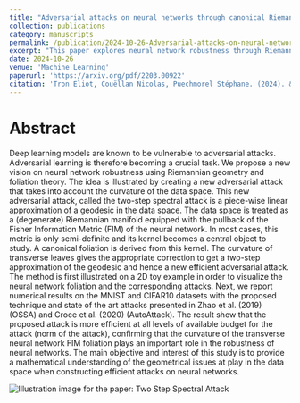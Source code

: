 ```yaml
---
title: "Adversarial attacks on neural networks through canonical Riemannian foliations"
collection: publications
category: manuscripts
permalink: /publication/2024-10-26-Adversarial-attacks-on-neural-networks-through-canonical-Riemannian-foliations
excerpt: "This paper explores neural network robustness through Riemannian geometry, presenting a novel adversarial attack that highlights the role of curvature in the data space.<br/><img src='/images/2024-TSSA.png'>"
date: 2024-10-26
venue: 'Machine Learning'
paperurl: 'https://arxiv.org/pdf/2203.00922'
citation: 'Tron Eliot, Couëllan Nicolas, Puechmorel Stéphane. (2024). &quot;Adversarial attacks on neural networks through canonical Riemannian foliations.&quot; <i>Machine Learning</i>.'
---
```


# Abstract
Deep learning models are known to be vulnerable to adversarial attacks. Adversarial learning is therefore becoming a crucial task. We propose a new vision on neural network robustness using Riemannian geometry and foliation theory. The idea is illustrated by creating a new adversarial attack that takes into account the curvature of the data space. This new adversarial attack, called the two-step spectral attack is a piece-wise linear approximation of a geodesic in the data space. The data space is treated as a (degenerate) Riemannian manifold equipped with the pullback of the Fisher Information Metric (FIM) of the neural network. In most cases, this metric is only semi-definite and its kernel becomes a central object to study. A canonical foliation is derived from this kernel. The curvature of transverse leaves gives the appropriate correction to get a two-step approximation of the geodesic and hence a new efficient adversarial attack. The method is first illustrated on a 2D toy example in order to visualize the neural network foliation and the corresponding attacks. Next, we report numerical results on the MNIST and CIFAR10 datasets with the proposed technique and state of the art attacks presented in Zhao et al. (2019) (OSSA) and Croce et al. (2020) (AutoAttack). The result show that the proposed attack is more efficient at all levels of available budget for the attack (norm of the attack), confirming that the curvature of the transverse neural network FIM foliation plays an important role in the robustness of neural networks. The main objective and interest of this study is to provide a mathematical understanding of the geometrical issues at play in the data space when constructing efficient attacks on neural networks. 

![Illustration image for the paper: Two Step Spectral Attack](http://eliot-tron.github.io/images/2024-TSSA.png)
